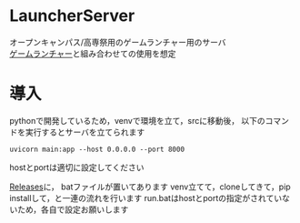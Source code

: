 # LauncherServer
オープンキャンパス/高専祭用のゲームランチャー用のサーバ\
[ゲームランチャー](https://github.com/pepi-p/GameLauncher)と組み合わせての使用を想定

# 導入
pythonで開発しているため，venvで環境を立て，srcに移動後，
以下のコマンドを実行するとサーバを立てられます

```
uvicorn main:app --host 0.0.0.0 --port 8000
```

hostとportは適切に設定してください

[Releases](https://github.com/pepi-p/GameLauncher/releases)に，
batファイルが置いてあります
venv立てて，cloneしてきて，pip installして，と一連の流れを行います
run.batはhostとportの指定がされていないため，各自で設定お願いします
